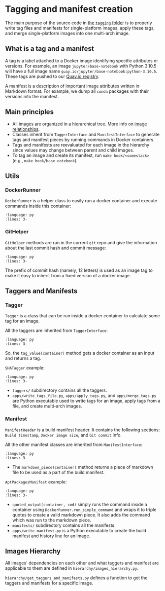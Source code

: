 # Tagging and manifest creation

The main purpose of the source code in [the `tagging` folder](https://github.com/jupyter/docker-stacks/tree/main/tagging) is to properly write tag files and manifests for single-platform images,
apply these tags, and merge single-platform images into one multi-arch image.

## What is a tag and a manifest

A tag is a label attached to a Docker image identifying specific attributes or versions.
For example, an image `jupyter/base-notebook` with Python 3.10.5 will have a full image name `quay.io/jupyter/base-notebook:python-3.10.5`.
These tags are pushed to our [Quay.io registry](https://quay.io/organization/jupyter).

A manifest is a description of important image attributes written in Markdown format.
For example, we dump all `conda` packages with their versions into the manifest.

## Main principles

- All images are organized in a hierarchical tree.
  More info on [image relationships](../using/selecting.md#image-relationships).
- Classes inherit from `TaggerInterface` and `ManifestInterface` to generate tags and manifest pieces by running commands in Docker containers.
- Tags and manifests are reevaluated for each image in the hierarchy since values may change between parent and child images.
- To tag an image and create its manifest, run `make hook/<somestack>` (e.g., `make hook/base-notebook`).

## Utils

### DockerRunner

`DockerRunner` is a helper class to easily run a docker container and execute commands inside this container:

```{literalinclude} tagging_examples/docker_runner.py
:language: py
:lines: 3-
```

### GitHelper

`GitHelper` methods are run in the current `git` repo and give the information about the last commit hash and commit message:

```{literalinclude} tagging_examples/git_helper.py
:language: py
:lines: 3-
```

The prefix of commit hash (namely, 12 letters) is used as an image tag to make it easy to inherit from a fixed version of a docker image.

## Taggers and Manifests

### Tagger

`Tagger` is a class that can be run inside a docker container to calculate some tag for an image.

All the taggers are inherited from `TaggerInterface`:

```{literalinclude} ../../tagging/taggers/tagger_interface.py
:language: py
:lines: 3-
```

So, the `tag_value(container)` method gets a docker container as an input and returns a tag.

`SHATagger` example:

```{literalinclude} ../../tagging/taggers/sha.py
:language: py
:lines: 3-
```

- `taggers/` subdirectory contains all the taggers.
- `apps/write_tags_file.py`, `apps/apply_tags.py`, and `apps/merge_tags.py` are Python executable used to write tags for an image, apply tags from a file, and create multi-arch images.

### Manifest

`ManifestHeader` is a build manifest header.
It contains the following sections: `Build timestamp`, `Docker image size`, and `Git commit` info.

All the other manifest classes are inherited from `ManifestInterface`:

```{literalinclude} ../../tagging/manifests/manifest_interface.py
:language: py
:lines: 3-
```

- The `markdown_piece(container)` method returns a piece of markdown file to be used as a part of the build manifest.

`AptPackagesManifest` example:

```{literalinclude} ../../tagging/manifests/apt_packages.py
:language: py
:lines: 3-
```

- `quoted_output(container, cmd)` simply runs the command inside a container using `DockerRunner.run_simple_command` and wraps it to triple quotes to create a valid markdown piece.
  It also adds the command which was run to the markdown piece.
- `manifests/` subdirectory contains all the manifests.
- `apps/write_manifest.py` is a Python executable to create the build manifest and history line for an image.

## Images Hierarchy

All images' dependencies on each other and what taggers and manifest are applicable to them are defined in `hierarchy/images_hierarchy.py`.

`hierarchy/get_taggers_and_manifests.py` defines a function to get the taggers and manifests for a specific image.
